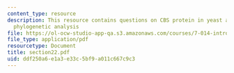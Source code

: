 ```yaml
---
content_type: resource
description: This resource contains questions on CBS protein in yeast and humans and
  phylogenetic analysis
file: https://ol-ocw-studio-app-qa.s3.amazonaws.com/courses/7-014-introductory-biology-spring-2005/ddf250a6e1a3e33c5bf9a011c667c9c3_section22.pdf
file_type: application/pdf
resourcetype: Document
title: section22.pdf
uid: ddf250a6-e1a3-e33c-5bf9-a011c667c9c3
---
```

